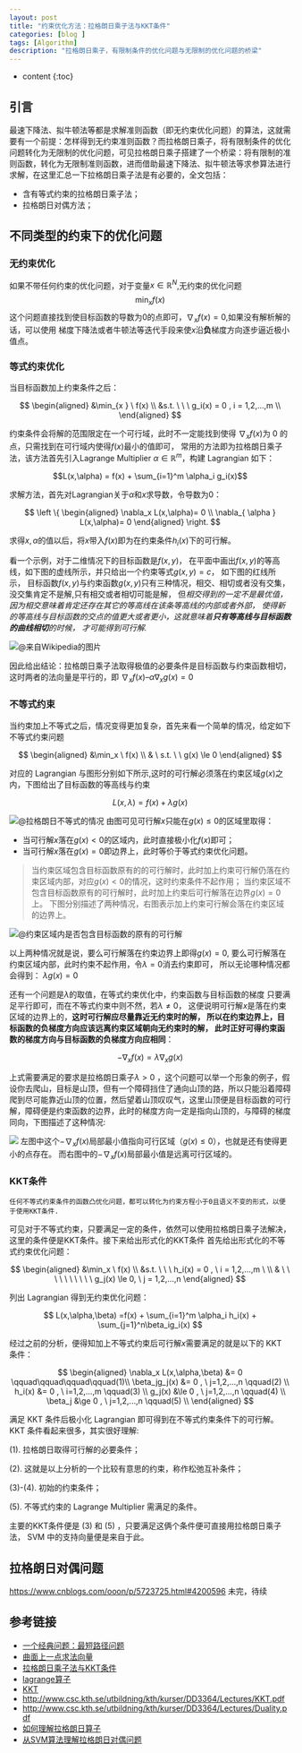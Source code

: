 ```yaml
---
layout: post
title: "约束优化方法：拉格朗日乘子法与KKT条件"
categories: [blog ]
tags: [Algorithm]
description: "拉格朗日乘子，有限制条件的优化问题与无限制的优化问题的桥梁"
---
```


* content
{:toc}

## 引言

最速下降法、拟牛顿法等都是求解准则函数（即无约束优化问题）的算法，这就需要有一个前提：怎样得到无约束准则函数？而拉格朗日乘子，将有限制条件的优化问题转化为无限制的优化问题，可见拉格朗日乘子搭建了一个桥梁：将有限制的准则函数，转化为无限制准则函数，进而借助最速下降法、拟牛顿法等求参算法进行求解，在这里汇总一下拉格朗日乘子法是有必要的，全文包括：
* 含有等式约束的拉格朗日乘子法；
* 拉格朗日对偶方法；


## 不同类型的约束下的优化问题

### 无约束优化

如果不带任何约束的优化问题，对于变量$x \in \mathbb{R}^N$,无约束的优化问题
$$\min_xf(x)$$
这个问题直接找到使目标函数的导数为0的点即可，$\nabla_xf(x) = 0$,如果没有解析解的话，可以使用
梯度下降法或者牛顿法等迭代手段来使$x$沿**负**梯度方向逐步逼近极小值点。

### 等式约束优化

当目标函数加上约束条件之后：

$$
\begin{aligned}  
    &\min_{x } \  f(x)  \\
    &s.t.  \ \ \ g_i(x) = 0 , i = 1,2,...,m \\
\end{aligned}
$$

约束条件会将解的范围限定在一个可行域，此时不一定能找到使得
$\nabla_xf(x)$为 0 的点，只需找到在可行域内使得$f(x)$最小的值即可，
常用的方法即为拉格朗日乘子法，该方法首先引入Lagrange Multiplier 
$\alpha \in \mathbb{R}^m$，构建 Lagrangian 如下：

$$L(x,\alpha) = f(x) + \sum_{i=1}^m \alpha_i g_i(x)$$

求解方法，首先对Lagrangian关于$\alpha$和$x$求导数，令导数为0：

$$
\left \{ \begin{aligned}  \nabla_x L(x,\alpha)= 0  \\ \nabla_{ \alpha } L(x,\alpha)= 0 \end{aligned} \right.
$$

求得$x, \alpha$的值以后，将$x$带入$f(x)$即为在约束条件$h_i(x)$下的可行解。

看一个示例，对于二维情况下的目标函数是$f(x,y)$，
在平面中画出$f(x,y)$的等高线，如下图的虚线所示，并只给出一个约束等式$g(x,y)=c$，
如下图的红线所示，
目标函数$f(x,y)$与约束函数$g(x,y)$只有三种情况，相交、相切或者没有交集，
没交集肯定不是解,只有相交或者相切可能是解，
但*相交得到的一定不是最优值，因为相交意味着肯定还存在其它的等高线在该条等高线的内部或者外部，
使得新的等高线与目标函数的交点的值更大或者更小，这就意味着**只有等高线与目标函数的曲线相切**的时候，
才可能得到可行解.*

![@来自Wikipedia的图片](https://cwlseu.github.io/images/optmethods/LagrangeMultipliers-01.png)

因此给出结论：拉格朗日乘子法取得极值的必要条件是目标函数与约束函数相切，这时两者的法向量是平行的，即
$\nabla _xf(x) – \alpha \nabla_x g(x) = 0$

<!-- ![@解释为什么需要两个导数为0的时候是最优解](https://cwlseu.github.io/images/optmethods/kkt-01.png) -->

### 不等式约束
当约束加上不等式之后，情况变得更加复杂，首先来看一个简单的情况，给定如下不等式约束问题

$$
\begin{aligned} 
    &\min_x \ f(x) \\
    & \ s.t. \ \  g(x) \le 0
\end{aligned}
$$

对应的 Lagrangian 与图形分别如下所示,这时的可行解必须落在约束区域$g(x)$之内，下图给出了目标函数的等高线与约束

$$
L(x, \lambda) = f(x) + \lambda g(x)
$$

![@拉格朗日不等式的情况](https://cwlseu.github.io/images/optmethods/LagrangeMultipliers-02.png)
由图可见可行解$x$只能在$g(x)\le 0$的区域里取得：
* 当可行解$x$落在$g(x)<0$的区域内，此时直接极小化$f(x)$即可；
* 当可行解$x$落在$g(x)=0$即边界上，此时等价于等式约束优化问题。

> 当约束区域包含目标函数原有的的可行解时，此时加上约束可行解仍落在约束区域内部，对应$g(x)<0$的情况，这时约束条件不起作用；
> 当约束区域不包含目标函数原有的可行解时，此时加上约束后可行解落在边界$g(x)=0$上。
> 下图分别描述了两种情况，右图表示加上约束可行解会落在约束区域的边界上。

![@约束区域内是否包含目标函数的原有的可行解](https://cwlseu.github.io/images/optmethods/LagrangeMultipliers-03.png)

以上两种情况就是说，要么可行解落在约束边界上即得$g(x)=0$, 
要么可行解落在约束区域内部，此时约束不起作用，令$\lambda=0$消去约束即可，
所以无论哪种情况都会得到：
$\lambda g(x)=0$

还有一个问题是$\lambda$的取值，在等式约束优化中，约束函数与目标函数的梯度
只要满足平行即可，而在不等式约束中则不然，若$\lambda \ne 0$，
这便说明可行解$x$是落在约束区域的边界上的，**这时可行解应尽量靠近无约束时的解，
所以在约束边界上，目标函数的负梯度方向应该远离约束区域朝向无约束时的解，
此时正好可得约束函数的梯度方向与目标函数的负梯度方向应相同**：

$$-\nabla_x f(x) = \lambda  \nabla_xg(x)$$

上式需要满足的要求是拉格朗日乘子$\lambda>0$ ，这个问题可以举一个形象的例子，假设你去爬山，目标是山顶，但有一个障碍挡住了通向山顶的路，所以只能沿着障碍爬到尽可能靠近山顶的位置，然后望着山顶叹叹气，这里山顶便是目标函数的可行解，障碍便是约束函数的边界，此时的梯度方向一定是指向山顶的，与障碍的梯度同向，下图描述了这种情况:

![](https://cwlseu.github.io/images/optmethods/LagrangeMultipliers-04.png)
左图中这个$-\nabla_x f(x)$局部最小值指向可行区域（$g(x) \le 0$），也就是还有使得更小的点存在。
而右图中的$-\nabla_x f(x)$局部最小值是远离可行区域的。

### KKT条件

    任何不等式约束条件的函数凸优化问题，都可以转化为约束方程小于0且语义不变的形式，以便于使用KKT条件.

可见对于不等式约束，只要满足一定的条件，依然可以使用拉格朗日乘子法解决，这里的条件便是KKT条件。接下来给出形式化的KKT条件 首先给出形式化的不等式约束优化问题：

$$
\begin{aligned}  
&\min_x \  f(x)  \\
&s.t.  \ \ \ h_i(x) = 0 , \  i = 1,2,...,m \ \\
& \ \ \ \ \ \ \ \ \ \   g_j(x) \le 0, \  j = 1,2,...,n
\end{aligned}
$$

列出 Lagrangian 得到无约束优化问题：

$$
L(x,\alpha,\beta) =f(x) + \sum_{i=1}^m \alpha_i h_i(x) + \sum_{j=1}^n\beta_ig_i(x)
$$

经过之前的分析，便得知加上不等式约束后可行解$x$需要满足的就是以下的 KKT 条件：

$$
\begin{aligned}
\nabla_x L(x,\alpha,\beta) &= 0    \qquad\qquad\qquad\qquad(1)\\
             \beta_jg_j(x) &= 0  , \ j=1,2,...,n \qquad(2) \\
                    h_i(x) &= 0 , \ i=1,2,...,m \qquad(3) \\
                    g_j(x) &\le 0  , \  j=1,2,...,n \qquad(4) \\
                   \beta_j &\ge  0 , \ j=1,2,...,n  \qquad(5) \\
\end{aligned}
$$


满足 KKT 条件后极小化 Lagrangian 即可得到在不等式约束条件下的可行解。 KKT 条件看起来很多，其实很好理解:

(1). 拉格朗日取得可行解的必要条件；

(2). 这就是以上分析的一个比较有意思的约束，称作松弛互补条件；

(3)-(4). 初始的约束条件；

(5). 不等式约束的 Lagrange Multiplier 需满足的条件。

主要的KKT条件便是 (3) 和 (5) ，只要满足这俩个条件便可直接用拉格朗日乘子法， SVM 中的支持向量便是来自于此。

## 拉格朗日对偶问题

https://www.cnblogs.com/ooon/p/5723725.html#4200596
未完，待续

## 参考链接
* [一个经典问题：最短路径问题](http://www.slimy.com/~steuard/teaching/tutorials/Lagrange.html)
* [曲面上一点求法向量](https://zhidao.baidu.com/question/362692467232981652.html)
* [拉格朗日乘子法与KKT条件](http://www.cnblogs.com/ooon/p/5721119.html)
* [lagrange算子](https://en.wikipedia.org/wiki/Lagrange_multiplier)
* [KKT](https://en.wikipedia.org/wiki/Karush%E2%80%93Kuhn%E2%80%93Tucker_conditions)
* http://www.csc.kth.se/utbildning/kth/kurser/DD3364/Lectures/KKT.pdf
* http://www.csc.kth.se/utbildning/kth/kurser/DD3364/Lectures/Duality.pdf
* [如何理解拉格朗日算子](https://www.zhihu.com/question/38586401)
* [从SVM算法理解拉格朗日对偶问题](https://www.svm-tutorial.com/2016/09/duality-lagrange-multipliers/)
